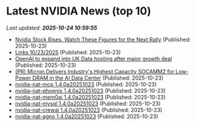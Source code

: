 # Latest NVIDIA News (top 10)
_Last updated: **2025-10-24 10:59:55**_

- [Nvidia Stock Rises. Watch These Figures for the Next Rally](https://biztoc.com/x/c30a06635f33eb00) (Published: 2025-10-23)
- [Links 10/23/2025](https://www.nakedcapitalism.com/2025/10/links-10-23-2025.html) (Published: 2025-10-23)
- [OpenAI to expand into UK Data hosting after major growth deal](https://www.gov.uk/government/news/openai-to-expand-into-uk-data-hosting-after-major-growth-deal) (Published: 2025-10-23)
- [(PR) Micron Delivers Industry's Highest Capacity SOCAMM2 for Low-Power DRAM in the AI Data Center](https://www.techpowerup.com/342169/micron-delivers-industrys-highest-capacity-socamm2-for-low-power-dram-in-the-ai-data-center) (Published: 2025-10-23)
- [nvidia-nat-mcp 1.4.0a20251023](https://pypi.org/project/nvidia-nat-mcp/1.4.0a20251023/) (Published: 2025-10-23)
- [nvidia-nat-phoenix 1.4.0a20251023](https://pypi.org/project/nvidia-nat-phoenix/1.4.0a20251023/) (Published: 2025-10-23)
- [nvidia-nat-mem0ai 1.4.0a20251023](https://pypi.org/project/nvidia-nat-mem0ai/1.4.0a20251023/) (Published: 2025-10-23)
- [nvidia-nat-mysql 1.4.0a20251023](https://pypi.org/project/nvidia-nat-mysql/1.4.0a20251023/) (Published: 2025-10-23)
- [nvidia-nat-crewai 1.4.0a20251023](https://pypi.org/project/nvidia-nat-crewai/1.4.0a20251023/) (Published: 2025-10-23)
- [nvidia-nat-agno 1.4.0a20251023](https://pypi.org/project/nvidia-nat-agno/1.4.0a20251023/) (Published: 2025-10-23)
